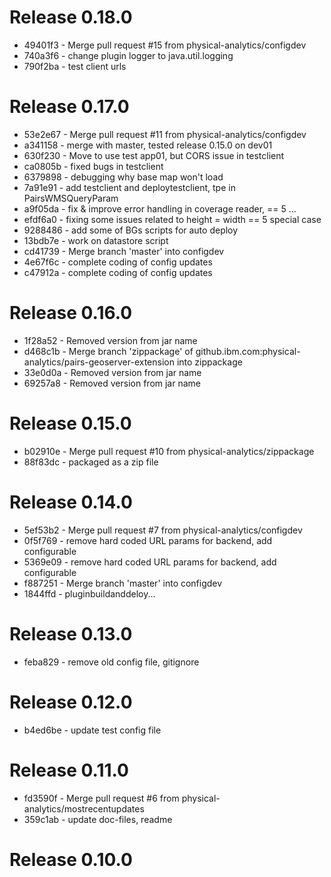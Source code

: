 # Release 0.18.0
* 49401f3 - Merge pull request #15 from physical-analytics/configdev
* 740a3f6 - change plugin logger to java.util.logging
* 790f2ba - test client urls
# Release 0.17.0
* 53e2e67 - Merge pull request #11 from physical-analytics/configdev
* a341158 - merge with master, tested release 0.15.0 on dev01
* 630f230 - Move to use test app01, but CORS issue in testclient
* ca0805b - fixed bugs in testclient
* 6379898 - debugging why base map won't load
* 7a91e91 - add testclient and deploytestclient, tpe in PairsWMSQueryParam
* a9f05da - fix & improve error handling in coverage reader, == 5 ...
* efdf6a0 - fixing some issues related to height = width == 5 special case
* 9288486 - add some of BGs scripts for auto deploy
* 13bdb7e - work on datastore script
* cd41739 - Merge branch 'master' into configdev
* 4e67f6c - complete coding of config updates
* c47912a - complete coding of config updates
# Release 0.16.0
* 1f28a52 - Removed version from jar name
* d468c1b - Merge branch 'zippackage' of github.ibm.com:physical-analytics/pairs-geoserver-extension into zippackage
* 33e0d0a - Removed version from jar name
* 69257a8 - Removed version from jar name
# Release 0.15.0
* b02910e - Merge pull request #10 from physical-analytics/zippackage
* 88f83dc - packaged as a zip file
# Release 0.14.0
* 5ef53b2 - Merge pull request #7 from physical-analytics/configdev
* 0f5f769 - remove hard coded URL params for backend, add configurable
* 5369e09 - remove hard coded URL params for backend, add configurable
* f887251 - Merge branch 'master' into configdev
* 1844ffd - pluginbuildanddeloy...
# Release 0.13.0
* feba829 - remove old config file, gitignore
# Release 0.12.0
* b4ed6be - update test config file
# Release 0.11.0
* fd3590f - Merge pull request #6 from physical-analytics/mostrecentupdates
* 359c1ab - update doc-files, readme
# Release 0.10.0
